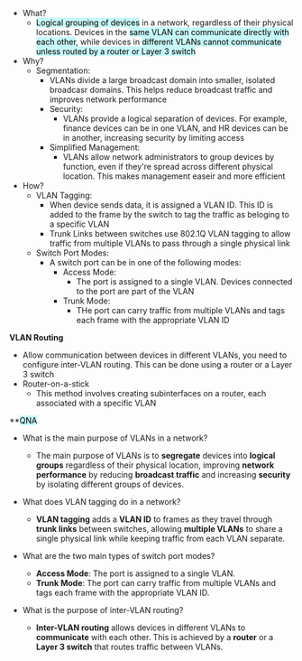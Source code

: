 - What?
	- <mark style="background: #ABF7F7A6;">Logical grouping of devices</mark> in a network, regardless of their physical locations. Devices in the <mark style="background: #ABF7F7A6;">same VLAN can communicate directly with each other</mark>, while devices in <mark style="background: #ABF7F7A6;">different VLANs cannot communicate unless routed by a router or Layer 3 switch</mark>
- Why?
	- Segmentation:
		- VLANs divide a large broadcast domain into smaller, isolated broadcasr domains. This helps reduce broadcast traffic and improves network performance
		- Security:
			- VLANs provide a logical separation of devices. For example, finance devices can be in one VLAN, and HR devices can be in another, increasing security by limiting access
		- Simplified Management:
			- VLANs allow network administrators to group devices by function, even if they're spread across different physical location. This makes management easeir and more efficient
- How?
	- VLAN Tagging:
		- When device sends data, it is assigned a VLAN ID. This ID is added to the frame by the switch to tag the traffic as beloging to a specific VLAN
		- Trunk Links between switches use 802.1Q VLAN tagging to allow traffic from multiple VLANs to pass through a single physical link
	- Switch Port Modes:
		- A switch port can be in one of the following modes:
			- Access Mode:
				- The port is assigned to a single VLAN. Devices connected to the port are part of the VLAN
			- Trunk Mode:
				- THe port can carry traffic from multiple VLANs and tags each frame with the appropriate VLAN ID

**VLAN Routing**
- Allow communication between devices in different VLANs, you need to configure inter-VLAN routing. This can be done using a router or a Layer 3 switch
- Router-on-a-stick
	- This method involves creating subinterfaces on a router, each associated with a specific VLAN

**<mark style="background: #ABF7F7A6;">QNA</mark>
- What is the main purpose of VLANs in a network?
	- The main purpose of VLANs is to **segregate** devices into **logical groups** regardless of their physical location, improving **network performance** by reducing **broadcast traffic** and increasing **security** by isolating different groups of devices.
	
- What does VLAN tagging do in a network?
	- **VLAN tagging** adds a **VLAN ID** to frames as they travel through **trunk links** between switches, allowing **multiple VLANs** to share a single physical link while keeping traffic from each VLAN separate.
	
- What are the two main types of switch port modes?
	- **Access Mode**: The port is assigned to a single VLAN.
    - **Trunk Mode**: The port can carry traffic from multiple VLANs and tags each frame with the appropriate VLAN ID.
    
- What is the purpose of inter-VLAN routing?
	- **Inter-VLAN routing** allows devices in different VLANs to **communicate** with each other. This is achieved by a **router** or a **Layer 3 switch** that routes traffic between VLANs.